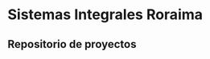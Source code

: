 Sistemas Integrales Roraima
=============================
Repositorio de proyectos
------------------------



